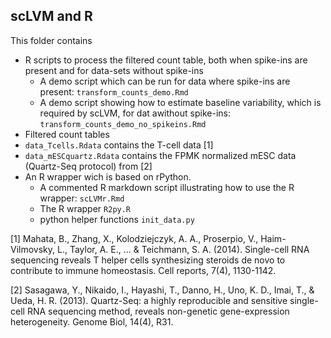 ## scLVM and R

This folder contains 

* R scripts to process the filtered count table, both when spike-ins are present and for data-sets without spike-ins
  * A demo script which can be run for data where spike-ins are present: ``transform_counts_demo.Rmd``
  * A demo script showing how to estimate baseline variability, which is required by scLVM, for dat awithout spike-ins: ``transform_counts_demo_no_spikeins.Rmd``
*  Filtered count tables
  * ``data_Tcells.Rdata`` contains the T-cell data [1]
  * ``data_mESCquartz.Rdata`` contains the FPMK normalized mESC data (Quartz-Seq protocol) from  [2]
* An R wrapper wich is based on rPython.
  * A commented R markdown script illustrating how to use the R wrapper: ``scLVMr.Rmd``
  * The R wrapper ``R2py.R``
  * python helper functions ``init_data.py``

[1] Mahata, B., Zhang, X., Kolodziejczyk, A. A., Proserpio, V., Haim-Vilmovsky, L., Taylor, A. E., ... & Teichmann, S. A. (2014).
Single-cell RNA sequencing reveals T helper cells synthesizing steroids de novo to contribute to immune homeostasis. Cell reports, 7(4), 1130-1142.

[2] Sasagawa, Y., Nikaido, I., Hayashi, T., Danno, H., Uno, K. D., Imai, T., & Ueda, H. R. (2013). Quartz-Seq: a highly reproducible and sensitive single-cell RNA sequencing method, reveals non-genetic gene-expression heterogeneity. Genome Biol, 14(4), R31.

